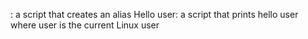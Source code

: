 <o>: a script that creates an alias
Hello user: a script that prints hello user where user is the current Linux user
